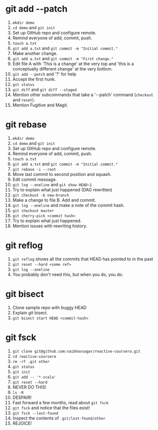 # git add --patch

1. `mkdir demo`
2. `cd demo` and `git init`
3. Set up GitHub repo and configure remote.
4. Remind everyone of add, commit, push.
5. `touch a.txt`
6. `git add a.txt` and `git commit -m "Initial commit."`
7. Make another change.
8. `git add a.txt` and `git commit -m "First change."`
7. Edit file A with 'This is a change' at the very top and 'this is a conceptually different change' at the very bottom.
8. `git add --patch` and '?' for help
9. Accept the first hunk.
10. `git status`
11. `git diff` and `git diff --staged`
12. Mention other subcommands that take a '--patch' command (`checkout` and `reset`).
13. Mention Fugitive and Magit.

# git rebase

1. `mkdir demo`
2. `cd demo` and `git init`
3. Set up GitHub repo and configure remote.
4. Remind everyone of add, commit, push.
5. `touch a.txt`
6. `git add a.txt` and `git commit -m "Initial commit."`
7. `git rebase -i --root`
8. Move last commit to second position and squash.
9. Edit commit message.
10. `git log --oneline` and `git show HEAD~1`
11. Try to explain what just happened (DAG rewritten)
12. `git checkout -b new-branch`
13. Make a change to file B. Add and commit.
14. `git log --oneline` and make a note of the commit hash.
15. `git checkout master`
16. `git cherry-pick <commit hash>`
17. Try to explain what just happened.
18. Mention issues with rewriting history.

# git reflog
1. `git reflog` shows all the commits that HEAD has pointed to in the past
2. `git reset --hard <some ref>`
3. `git log --oneline`
4. You probably don't need this, but when you do, you do.

# git bisect
1. Clone sample repo with buggy HEAD
2. Explain git bisect.
3. `git bisect start HEAD <commit-hash>`

# git fsck

1. `git clone git@github.com:vaibhavsagar/reactive-coursera.git`
2. `cd reactive-coursera`
3. `rm -rf .git other`
4. `git status`
5. `git init`
6. `git add -- '*.scala'`
7. `git reset --hard`
8. NEVER DO THIS!
9. `ls -R`
10. DESPAIR!
11. Fast forward a few months, read about `git fsck`
12. `git fsck` and notice that the files exist!
13. `git fsck --lost-found`
14. Inspect the contents of `.git/lost-found/other`
15. REJOICE!
